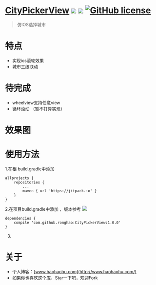 
# [CityPickerView](https://github.com/ronghao/CityPickerView)  [![](https://jitpack.io/v/ronghao/CityPickerView.svg)](https://jitpack.io/#ronghao/CityPickerView) [![](https://travis-ci.org/ronghao/CityPickerView.svg?branch=master)](https://travis-ci.org/ronghao/CityPickerView) [![GitHub license](https://img.shields.io/badge/license-Apache%202-blue.svg)](https://raw.githubusercontent.com/ronghao/CityPickerView/master/LICENSE)

> 仿IOS选择城市

# 特点
+ 实现ios滚轮效果
+ 城市三级联动

# 待完成
+ wheelview支持任意view
+ 循环滚动 （暂不打算实现）

# 效果图

# 使用方法
1.在根 build.gradle中添加

    allprojects {
        repositories {
            ...
            maven { url 'https://jitpack.io' }
        }
    }

2.在项目build.gradle中添加 ，版本参考 ![](https://jitpack.io/v/ronghao/CityPickerView.svg)

    dependencies {
        compile 'com.github.ronghao:CityPickerView:1.0.0'
    }
3.



# 关于
+ 个人博客：[www.haohaohu.com](http://www.haohaohu.com/)
+ 如果你也喜欢这个库，Star一下吧，欢迎Fork